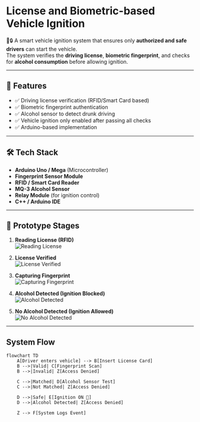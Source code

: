 # License and Biometric-based Vehicle Ignition

🚗🔒 A smart vehicle ignition system that ensures only **authorized and safe drivers** can start the vehicle.  
The system verifies the **driving license**, **biometric fingerprint**, and checks for **alcohol consumption** before allowing ignition.

---

## 🚀 Features
- ✅ Driving license verification (RFID/Smart Card based)  
- ✅ Biometric fingerprint authentication  
- ✅ Alcohol sensor to detect drunk driving  
- ✅ Vehicle ignition only enabled after passing all checks  
- ✅ Arduino-based implementation  

---

## 🛠️ Tech Stack
- **Arduino Uno / Mega** (Microcontroller)  
- **Fingerprint Sensor Module**  
- **RFID / Smart Card Reader**  
- **MQ-3 Alcohol Sensor**  
- **Relay Module** (for ignition control)  
- **C++ / Arduino IDE**  

---

## 📸 Prototype Stages
1. **Reading License (RFID)**  
   ![Reading License](images/Reading_license_data.jpg)

2. **License Verified**  
   ![License Verified](images/License(RFID)_verified.jpg)

3. **Capturing Fingerprint**  
   ![Capturing Fingerprint](images/Capturing_fingerprint.jpg)

4. **Alcohol Detected (Ignition Blocked)**  
   ![Alcohol Detected](images/Alcohol_detected_case.jpg)

5. **No Alcohol Detected (Ignition Allowed)**  
   ![No Alcohol Detected](images/No_alcohol_detected.jpg)

---

## System Flow
```mermaid
flowchart TD
    A[Driver enters vehicle] --> B[Insert License Card]
    B -->|Valid| C[Fingerprint Scan]
    B -->|Invalid| Z[Access Denied]

    C -->|Matched| D[Alcohol Sensor Test]
    C -->|Not Matched| Z[Access Denied]

    D -->|Safe| E[Ignition ON 🚗]
    D -->|Alcohol Detected| Z[Access Denied]

    Z --> F[System Logs Event]
